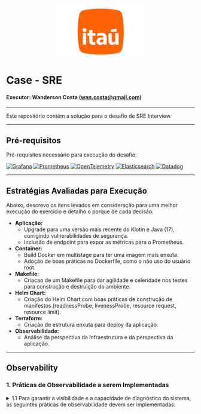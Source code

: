 <p align="center">
<img src="./img/itau.png" style="width:247px;height:143px;" />
</p>

# Case - SRE
#### Executor: Wanderson Costa (wan.costa@gmail.com)
---

Este repositório contém a solução para o desafio de SRE Interview.

---

## **Pré-requisitos**

Pré-requisitos necessário para execução do desafio:

[![Grafana](https://img.shields.io/badge/Grafana-D2691E?style=for-the-badge&logo=Grafana&logoColor=white)](https://grafana.com/)
[![Prometheus](https://img.shields.io/badge/Prometheus-CD853F?style=for-the-badge&logo=Prometheus&logoColor=white)](https://prometheus.io/)
[![OpenTelemetry](https://img.shields.io/badge/OpenTelemetry-1E90FF?style=for-the-badge&logo=OpenTelemetry&logoColor=white)](https://opentelemetry.io/)
[![Elasticsearch](https://img.shields.io/badge/Elasticsearch-A9A9A9?style=for-the-badge&logo=Elasticsearch&logoColor=white)](https://www.elastic.co/)
[![Datadog](https://img.shields.io/badge/Datadog-A020F0?style=for-the-badge&logo=Datadog&logoColor=white)](https://www.datadoghq.com/)

---

## **Estratégias Avaliadas para Execução**

Abaixo, descrevo os itens levados em consideração para uma melhor execução do exercício e detalho o porque de cada decisão:

* **Aplicação:**
    * Upgrade para uma versão mais recente do Klotin e Java (17), corrigindo vulnerabilidades de segurança.
    * Inclusão de endpoint para expor as métricas para o Prometheus.
* **Container:**
    * Build Docker em multistage para ter uma imagem  mais enxuta.
    * Adoção de boas práticas no Dockerfile, como o não uso do usuário root. 
* **Makefile:**
    * Criacao de um Makefile para dar agilidade e celeridade nos testes para construção e destruição do ambiente.
* **Helm Chart:**
    * Criação do Helm Chart com boas práticas de construção de manifestos (readnessProbe, livenessProbe, resource request, resource limit).
* **Terraform:**
    * Criação de estrutura enxuta para deploy da aplicação.
* **Observabilidade:**
    * Análise da perspectiva da infraestrutura e da perspectiva da aplicação.

--- 

## **Observability**

### **1. Práticas de Observabilidade a serem Implementadas**
<details>
<summary>1.1 Para garantir a visibilidade e a capacidade de diagnóstico do sistema, as seguintes práticas de observabilidade devem ser implementadas:</summary>

1. Logging:
   ```bash
   Coleta e armazenamento de logs estruturados para todas as camadas da aplicação.
   ```

2. Métricas:
   ```bash
   Coleta de métricas de infraestrutura e de aplicação para monitoramento de desempenho e saúde do sistema.
   ```
   
3. Tracing:
   ```bash
   Rastreamento distribuído para entender o fluxo das requisições através dos diferentes serviços.
   ```

4. Alerting:
   ```bash
   Configuração de alertas baseados em métricas e logs para detectar anomalias e problemas em tempo real.
   ```

5. Dashboards:
   ```bash
   Criação de painéis visuais para monitoramento em tempo real e análise histórica.
   ```


<details>
<summary>1.2 Build da Aplicação Container</summary>

1. Compile a aplicação Kotlin utilizando o Gradle com Docker em multistage:
   ```bash
   make docker-build
   ```

2. Resultado:
![Build Docker App](img/make_docker_build.jpg)
</details>

<details>
<summary>1.3 Scan Vulnerabilidades Container</summary>

1. Scan da Imagem usando trivy:
   ```bash
   make docker-scan
   ```

2. Resultado:
![Scan Container](img/make_docker_scan.jpg)
</details>

### **2. Deploy no Cluster Kubernetes**
<details>
<summary>2.1 Criar Cluster com Kind</summary>

1. Crie o cluster Kubernetes Local:
    ```bash
    make kind-create-cluster
    ```
2. Carregue a imagem Docker no Cluster Kind:
    ```bash
    make kind-load-image
    ```
</details>

<details>
<summary>2.2 Deploy via Helm Chart</summary>

1. Instale o Helm Chart no Cluster:
    ```bash
    make helm-install
    ```
2. Validar a criação dos recursos:
    ```bash
    kubectl get all
    ```
3. Exposição dos recursos localmente:
    ```bash
    make kind-export-app
    ```   
4. Acessar e validar a aplicação via browser:
    ```bash
    http://localhost:8080/
    ```
5. Desinstalar o Helm Chart do Cluster:
    ```bash
    make helm-uninstall
    ```
</details>

<details>
<summary>2.3 Deploy via Terraform</summary>

1. Instale o Helm Chart no Cluster via Terraform:
    ```bash
    make terraform-apply
    ```
    ![Terraform Apply](img/make_terraform_apply.jpg)
2. Validar a criação dos recursos:
    ```bash
    kubectl get all
    ```
    ![kubectl get all](img/make_get_all.jpg)
    
3. Exposição dos recursos localmente:
    ```bash
    make kind-export-app
    ```
    
4. Acessar e validar a aplicação via browser:
    ```bash
    http://localhost:8080/
    ```
    ![kubectl get all](img/make_expose_app.jpg)
    
5. Desinstalar o Helm Chart no Cluster via Terraform:
    ```bash
    make terraform-destroy
    ```
</details>

### **3. Observabilidade**
<details>
<summary>3.1 Instalação do Prometheus</summary>

1. Instalação do Prometheus:
    ```bash
    make prometheus-install
    ```
2. Exposição do Prometheus:
    ```bash
    make prometheus-access
    ```
3. Acesso via browser:
![Prometheus](img/prometheus.jpg)
</details>

<details>
<summary>3.2 Instalação do Grafana</summary>

1. Instalação do Grafana:
    ```bash
    make grafana-install
    ```
2. Exposição do Grafana:
    ```bash
    make grafana-access
    ```
3. Acesso via browser:
![Grafana](img/grafana.jpg)
</details>

---

## **Implementações a serem consideradas**

Abaixo, descrevo algumas implementações que não foram aplicadas neste exercício, mas tem sua necessidade de execução em um cenário real.

* **Kubernetes - Nodes Multizone:**
    * Para trazer maior disponibilidade e resiliencia, aconselha-se a que o orquestrador de containers tenha seus nodes distribuidos entre as Zonas do Cloud Provider.
* **Kubernetes - Affinity / Anti-Affinity:**
    * Para tirar um maior proveito dos nodes em multizone, se faz necessário implementar regras de Affinity & Anti-Affinity para que as replicas dos componentes não sejam agendadas no mesmo node.
* **Kubernetes - HPA**
    * Para um melhor desempenho e experiencia do usuário, faz sentido refinar o scale dos componentes com HPA ou KEDA, deste modo, atendendo as sazonalidades do uso da aplicação.
